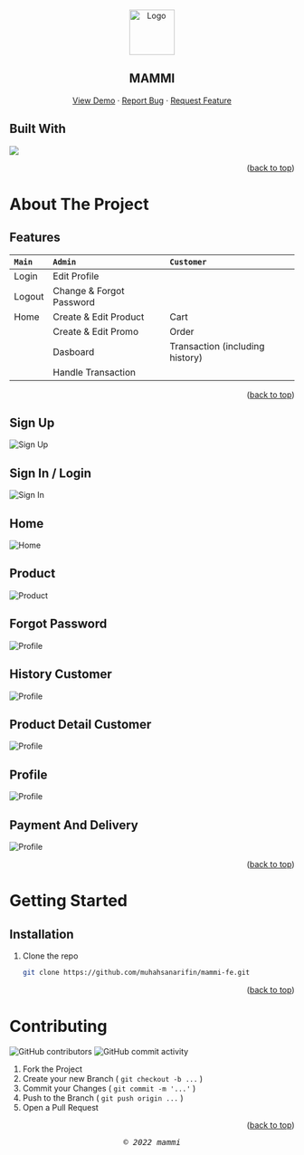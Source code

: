 <a id="readme-top"></a>

<!-- <div align="center"> 
  <h2>MAMMI - FRONTEND</h2>
</div> -->

<!-- PROJECT LOGO -->
<br />
<div align="center">
  <a href="#">
    <img src="./src/assets/images/mammi-logo.png" alt="Logo" width="80" height="80">
  </a>

  <h2 align="center">MAMMI</h2>

  <p align="center">
    <!-- <br />
    <a href="#"><strong>Explore the docs »</strong></a>
    <br />
    <br /> -->
    <a href="http://mammi-fe-react.vercel.app/">View Demo</a>
    ·
    <a href="#">Report Bug</a>
    ·
    <a href="#">Request Feature</a>
  </p>
</div>



<!-- TABLE OF CONTENTS -->
<!-- <details>
  <summary>Table of Contents</summary>
  <ol>
    <li>
      <a href="#about-the-project">About The Project</a>
      <ul>
        <li><a href="#built-with">Built With</a></li>
      </ul>
    </li>
    <li>
      <a href="#getting-started">Getting Started</a>
      <ul>
        <li><a href="#prerequisites">Prerequisites</a></li>
        <li><a href="#installation">Installation</a></li>
      </ul>
    </li>
    <li><a href="#usage">Usage</a></li>
    <li><a href="#roadmap">Roadmap</a></li>
    <li><a href="#contributing">Contributing</a></li>
    <li><a href="#license">License</a></li>
    <li><a href="#contact">Contact</a></li>
    <li><a href="#acknowledgments">Acknowledgments</a></li>
  </ol>
</details> -->

## Built With

<p align="left">
  <a href="https://skillicons.dev">
    <img src="https://skillicons.dev/icons?i=react,javascript,html,css" />
  </a>
</p>

<p align="right">(<a href="#readme-top">back to top</a>)</p>

<!-- ABOUT THE PROJECT -->
# About The Project 

## Features

| `Main`        |`Admin`                    | `Customer`
| :-----------  |:------------------------- | :-----------  
| Login         | Edit Profile
| Logout        | Change & Forgot Password               
| Home          | Create & Edit Product     | Cart
|               | Create & Edit Promo       | Order
|               | Dasboard                  | Transaction (including history)
|               | Handle Transaction        | 


<p align="right">(<a href="#readme-top">back to top</a>)</p>

## Sign Up

![Sign Up](src/assets/images/sign-up-mammi.png?raw=true)

## Sign In / Login

![Sign In](src/assets/images/login-mammi.png?raw=true)

## Home

![Home](src/assets/images/home-mammi.png?raw=true)

## Product

![Product](src/assets/images/product-mammi.png?raw=true)

## Forgot Password

![Profile](src/assets/images/forgot-password-mammi.png?raw=true)


## History Customer

![Profile](src/assets/images/history-customer-mammi.png?raw=true)


## Product Detail Customer

![Profile](src/assets/images/product-detail-customer-mammi.png?raw=true)


## Profile

![Profile](src/assets/images/profile-mammi.png?raw=true)


## Payment And Delivery

![Profile](src/assets/images/payment-and-delivery-mammi.png?raw=true)

<p align="right">(<a href="#readme-top">back to top</a>)</p>

<!-- GETTING STARTED -->
# Getting Started

<!-- 
## Prerequisites
-->

## Installation

1. Clone the repo
   ```sh
   git clone https://github.com/muhahsanarifin/mammi-fe.git
   ```

<p align="right">(<a href="#readme-top">back to top</a>)</p>


<!-- USAGE -->
<!-- # Usage

For more examples, please refer to the [Documentation](https://example.com)

<p align="right">(<a href="#readme-top">back to top</a>)</p> -->



<!-- ROADMAP -->
<!-- # Roadmap

- [x] Add Changelog
- [x] Add back to top links
- [ ] Add Additional Templates w/ Examples
- [ ] Add "components" document to easily copy & paste sections of the readme
- [ ] Multi-language Support
    - [ ] Chinese
    - [ ] Spanish -->

<!-- <p align="right">(<a href="#readme-top">back to top</a>)</p> -->



<!-- CONTRIBUTING -->
# Contributing

![GitHub contributors](https://img.shields.io/github/contributors/muhahsanarifin/mammi-fe-react?style=flat-square) ![GitHub commit activity](https://img.shields.io/github/commit-activity/w/muhahsanarifin/mammi-fe-react?style=flat-square)


1. Fork the Project
2. Create your new Branch ( `git checkout -b ...` )
3. Commit your Changes ( `git commit -m '...'` )
4. Push to the Branch ( `git push origin ...` )
5. Open a Pull Request


<p align="right">(<a href="#readme-top">back to top</a>)</p>



<!-- CONTACT -->
<!-- # Contact

Your Name - []() -->

<!-- <p align="right">(<a href="#readme-top">back to top</a>)</p> -->



<p align="center"> <samp><i>&copy; 2022 mammi</i></samp> </p>